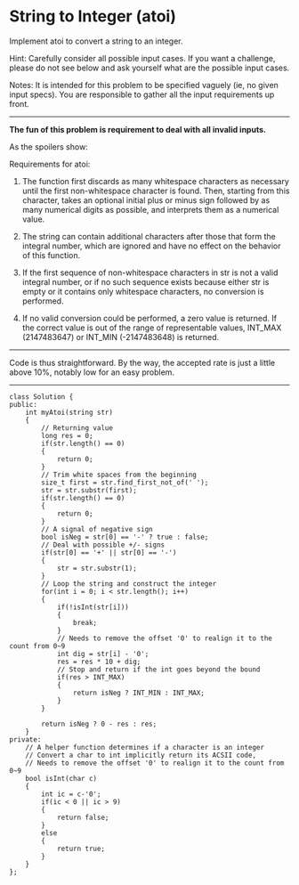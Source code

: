 # String to Integer (atoi)

Implement atoi to convert a string to an integer.

Hint: Carefully consider all possible input cases. If you want a challenge, please do not see below and ask yourself what are the possible input cases.

Notes: It is intended for this problem to be specified vaguely (ie, no given input specs). You are responsible to gather all the input requirements up front.




---



**The fun of this problem is requirement to deal with all invalid inputs.**

As the spoilers show: 


Requirements for atoi:

1. The function first discards as many whitespace characters as necessary until the first non-whitespace character is found. Then, starting from this character, takes an optional initial plus or minus sign followed by as many numerical digits as possible, and interprets them as a numerical value.

2. The string can contain additional characters after those that form the integral number, which are ignored and have no effect on the behavior of this function.

3. If the first sequence of non-whitespace characters in str is not a valid integral number, or if no such sequence exists because either str is empty or it contains only whitespace characters, no conversion is performed.

4. If no valid conversion could be performed, a zero value is returned. If the correct value is out of the range of representable values, INT_MAX (2147483647) or INT_MIN (-2147483648) is returned.



---

Code is thus straightforward. By the way, the accepted rate is just a little above 10%, notably low for an easy problem. 



---



```
class Solution {
public:
    int myAtoi(string str) 
    {
        // Returning value
        long res = 0;
        if(str.length() == 0)
        {
            return 0;
        }
        // Trim white spaces from the beginning
        size_t first = str.find_first_not_of(' ');
        str = str.substr(first);
        if(str.length() == 0)
        {
            return 0;
        }
        // A signal of negative sign
        bool isNeg = str[0] == '-' ? true : false;
        // Deal with possible +/- signs
        if(str[0] == '+' || str[0] == '-')
        {
            str = str.substr(1);
        }
        // Loop the string and construct the integer
        for(int i = 0; i < str.length(); i++)
        {
            if(!isInt(str[i]))
            {
                break;
            }
            // Needs to remove the offset '0' to realign it to the count from 0~9
            int dig = str[i] - '0';
            res = res * 10 + dig;
            // Stop and return if the int goes beyond the bound
            if(res > INT_MAX)
            {
                return isNeg ? INT_MIN : INT_MAX;
            }
        }
        
        return isNeg ? 0 - res : res;
    }
private:
    // A helper function determines if a character is an integer
    // Convert a char to int implicitly return its ACSII code, 
    // Needs to remove the offset '0' to realign it to the count from 0~9
    bool isInt(char c)
    {
        int ic = c-'0';
        if(ic < 0 || ic > 9)
        {
            return false;
        }
        else
        {
            return true;
        }
    }
};
```
